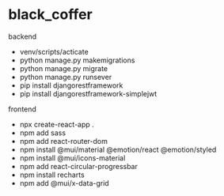 # black_coffer

backend
-  venv/scripts/acticate
-  python manage.py makemigrations
-  python manage.py migrate
-  python manage.py runsever
-  pip install djangorestframework
-  pip install djangorestframework-simplejwt


frontend
-  npx create-react-app .
-  npm add sass
-  npm add react-router-dom
-  npm install @mui/material @emotion/react @emotion/styled
-  npm install @mui/icons-material
-  npm add react-circular-progressbar
-  npm install recharts
-  npm add @mui/x-data-grid
